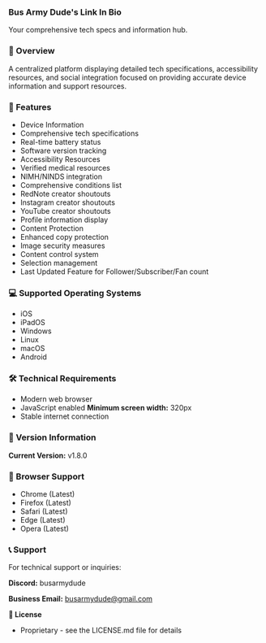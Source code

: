 ### Bus Army Dude's Link In Bio
Your comprehensive tech specs and information hub.

### 🌟 Overview
A centralized platform displaying detailed tech specifications, accessibility resources, and social integration focused on providing accurate device information and support resources.

### 🚀 Features
- Device Information
- Comprehensive tech specifications
- Real-time battery status
- Software version tracking
- Accessibility Resources
- Verified medical resources
- NIMH/NINDS integration
- Comprehensive conditions list
- RedNote creator shoutouts
- Instagram creator shoutouts
- YouTube creator shoutouts
- Profile information display
- Content Protection
- Enhanced copy protection
- Image security measures
- Content control system
- Selection management
- Last Updated Feature for Follower/Subscriber/Fan count
### 💻 Supported Operating Systems
- iOS
- iPadOS
- Windows
- Linux
- macOS
- Android

### 🛠️ Technical Requirements
- Modern web browser
- JavaScript enabled
**Minimum screen width:** 320px
- Stable internet connection

### 🔄 Version Information
**Current Version:** v1.8.0

### 📱 Browser Support
- Chrome (Latest)
- Firefox (Latest)
- Safari (Latest)
- Edge (Latest)
- Opera (Latest)

### 📞 Support
For technical support or inquiries:

**Discord:** busarmydude

**Business Email:** busarmydude@gmail.com

**📜 License**
- Proprietary - see the LICENSE.md file for details
